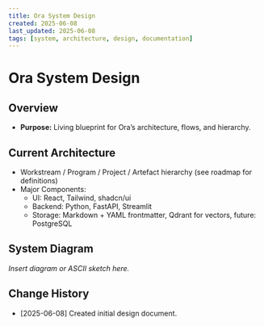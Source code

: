 ```yaml
---
title: Ora System Design
created: 2025-06-08
last_updated: 2025-06-08
tags: [system, architecture, design, documentation]
---
```


# Ora System Design

## Overview

- **Purpose:** Living blueprint for Ora’s architecture, flows, and hierarchy.

## Current Architecture

- Workstream / Program / Project / Artefact hierarchy (see roadmap for definitions)
- Major Components:
    - UI: React, Tailwind, shadcn/ui
    - Backend: Python, FastAPI, Streamlit
    - Storage: Markdown + YAML frontmatter, Qdrant for vectors, future: PostgreSQL

## System Diagram

*Insert diagram or ASCII sketch here.*

## Change History

- [2025-06-08] Created initial design document.
